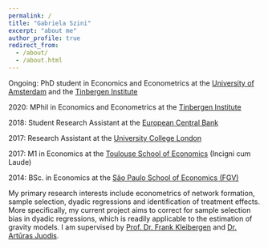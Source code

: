 ```yaml
---
permalink: /
title: "Gabriela Szini"
excerpt: "about me"
author_profile: true
redirect_from: 
  - /about/
  - /about.html
---
```



Ongoing: PhD student in Economics and Econometrics at the [University of Amsterdam](https://ase.uva.nl/content/sections/quantitative-economics/quantitative-economics.html?origin=D4DixO%2FESbuaIXcFryAJdQ) and the [Tinbergen Institute](https://www.tinbergen.nl/home)

2020: MPhil in Economics and Econometrics at the [Tinbergen Institute](https://www.tinbergen.nl/home)

2018: Student Research Assistant at the [European Central Bank](https://www.ecb.europa.eu/pub/economic-research/html/index.en.html)

2017: Research Assistant at the [University College London](https://www.ucl.ac.uk/economics/)

2017: M1 in Economics at the [Toulouse School of Economics](https://www.tse-fr.eu/) (Incigni cum Laude)

2014: BSc. in Economics at the [São Paulo School of Economics (FGV)](https://eesp.fgv.br/en)

My primary research interests include econometrics of network formation, sample selection, dyadic regressions and identification of treatment effects. More specifically, my current project aims to correct for sample selection bias in dyadic regressions, which is readily applicable to the estimation of gravity models. I am supervised by [Prof. Dr. Frank Kleibergen](https://www.uva.nl/en/profile/k/l/f.r.kleibergen/f.r.kleibergen.html) and [Dr. Artūras Juodis](http://juodis.economists.lt/home).
